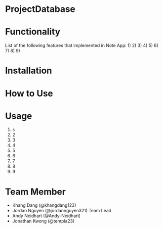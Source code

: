 # ProjectDatabase

# Functionality
List of the following features that implemented in Note App:
1)
2)
3)
4)
5)
6)
7)
8)
9)

# Installation

# How to Use

# Usage
1) s
2) 2
3) 3
4) 4
5) 5
6) 6
7) 7
8) 8
9) 9

# Team Member
- Khang Dang (@khangdang123)
- Jordan Nguyen (@jordannguyen321) Team Lead
- Andy Neidhart (@Andy-Neidhart)
- Jonathan Kwong (@templa23)
